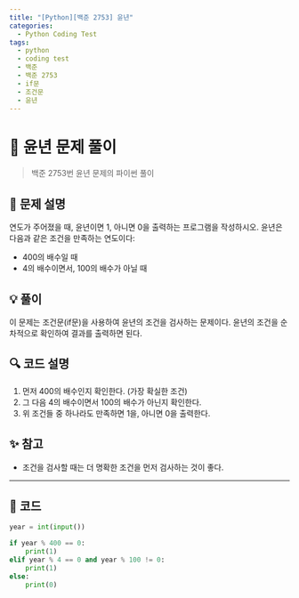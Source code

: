 ```yaml
---
title: "[Python][백준 2753] 윤년"
categories:
  - Python Coding Test
tags:
  - python
  - coding test
  - 백준
  - 백준 2753
  - if문
  - 조건문
  - 윤년
---
```


# 📅 윤년 문제 풀이

> 백준 2753번 윤년 문제의 파이썬 풀이

## 📝 문제 설명

연도가 주어졌을 때, 윤년이면 1, 아니면 0을 출력하는 프로그램을 작성하시오.
윤년은 다음과 같은 조건을 만족하는 연도이다:
- 400의 배수일 때
- 4의 배수이면서, 100의 배수가 아닐 때

## 💡 풀이

이 문제는 조건문(if문)을 사용하여 윤년의 조건을 검사하는 문제이다. 윤년의 조건을 순차적으로 확인하여 결과를 출력하면 된다.

## 🔍 코드 설명

1. 먼저 400의 배수인지 확인한다. (가장 확실한 조건)
2. 그 다음 4의 배수이면서 100의 배수가 아닌지 확인한다.
3. 위 조건들 중 하나라도 만족하면 1을, 아니면 0을 출력한다.

## ✨ 참고

- 조건을 검사할 때는 더 명확한 조건을 먼저 검사하는 것이 좋다.

---

## 📝 코드

```python
year = int(input())

if year % 400 == 0:
    print(1)
elif year % 4 == 0 and year % 100 != 0:
    print(1)
else:
    print(0)
``` 